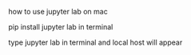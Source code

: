 how to use jupyter lab on mac

pip install jupyter lab in terminal

type jupyter lab in terminal and local host will appear
